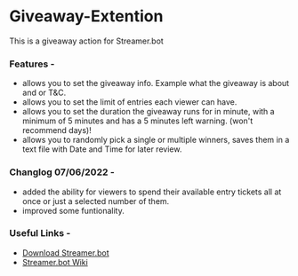 # Giveaway-Extention
 This is a giveaway action for Streamer.bot

### Features - 
* allows you to set the giveaway info. Example what the giveaway is about and or T&C. 
* allows you to set the limit of entries each viewer can have.
* allows you to set the duration the giveaway runs for in minute, with a minimum of 5 minutes and has a 5 minutes left warning. (won't recommend days)!
* allows you to randomly pick a single or multiple winners, saves them in a text file with Date and Time for later review.

### Changlog 07/06/2022 -
+ added the ability for viewers to spend their available entry tickets all at once or just a selected number of them.
+ improved some funtionality.

### Useful Links - 
+ [Download Streamer.bot](https://streamer.bot/ "Streamer.bot webpage")
+ [Streamer.bot Wiki](https://wiki.streamer.bot/en/home/ "Streamer.bot wiki webpage")